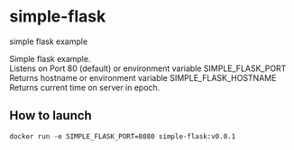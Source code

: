 # simple-flask
simple flask example  

Simple flask example.  
Listens on Port 80 (default) or environment variable SIMPLE_FLASK_PORT  
Returns hostname or environment variable SIMPLE_FLASK_HOSTNAME  
Returns current time on server in epoch.      


## How to launch

`docker run -e SIMPLE_FLASK_PORT=8080 simple-flask:v0.0.1`